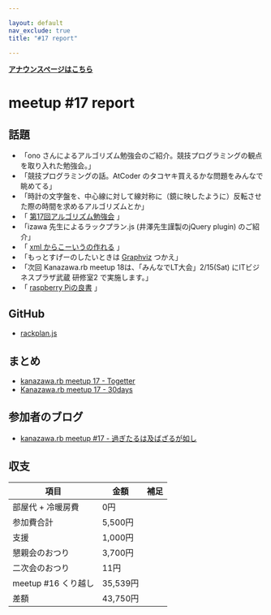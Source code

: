 ```yaml
---

layout: default
nav_exclude: true
title: "#17 report"

---
```


<p> <a href="./"><strong>アナウンスページはこちら</strong></a></p>

meetup #17 report
==================

話題
----

-   「ono さんによるアルゴリズム勉強会のご紹介。競技プログラミングの観点を取り入れた勉強会。」
-   「競技プログラミングの話。AtCoder のタコヤキ買えるかな問題をみんなで眺めてる」
-   「時計の文字盤を、中心線に対して線対称に（鏡に映したように）反転させた際の時間を求めるアルゴリズムとか」
-   「 [第17回アルゴリズム勉強会](https://t.co/PcNPejKkRA) 」
-   「izawa 先生によるラックプラン.js (井澤先生謹製のjQuery plugin) のご紹介」
-   「 [xml からこーいうの作れる](http://t.co/tVihgsi8q1) 」
-   「もっとすげーのしたいときは [Graphviz](http://t.co/TBneHW5L5x) つかえ」
-   「次回 Kanazawa.rb meetup 18は、「みんなでLT大会」2/15(Sat) にITビジネスプラザ武蔵 研修室2 で実施します。」
-   「 [raspberry Piの良書](http://t.co/gxa1zg5b9C) 」

GitHub
------

-   [rackplan.js](https://github.com/izawa/rackplan.js)

まとめ
------

-   [kanazawa.rb meetup 17 - Togetter](http://togetter.com/li/618081)
-   [Kanazawa.rb meetup 17 - 30days](http://30d.jp/kzrb/7)

参加者のブログ
--------------

-   [kanazawa.rb meetup #17 - 過ぎたるは及ばざるが如し](http://cotton-desu.hatenablog.com/entry/2014/01/20/204132)

収支
----

 | 項目                   | 金額       | 補足   |
 | ---------------------- | ---------- | ------ |
 | 部屋代 + 冷暖房費      | 0円        |        |
 | 参加費合計             | 5,500円    |        |
 | 支援                   | 1,000円    |        |
 | 懇親会のおつり         | 3,700円    |        |
 | 二次会のおつり         | 11円       |        |
 | meetup #16 くり越し    | 35,539円   |        |
 | 差額                   | 43,750円   |        |


